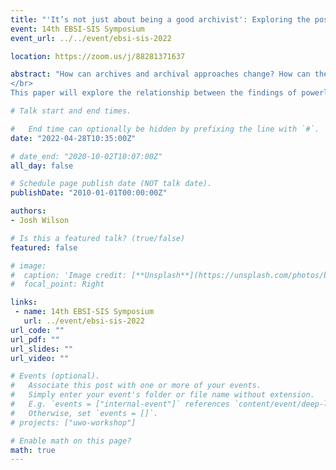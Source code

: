 ```yaml
---
title: "'It’s not just about being a good archivist': Exploring the possibilities of liberatory archival futures"
event: 14th EBSI-SIS Symposium
event_url: ../../event/ebsi-sis-2022

location: https://zoom.us/j/88281371637

abstract: "How can archives and archival approaches change? How can they better incorporate critical approaches which are geared towards liberatory practice? Working from a social constructivist paradigm and using data collected through semi-structured interviews with archivists, this symposium paper addresses 2 major findings around implementing critical archival approaches in practice. First, participants discussed feeling powerless to change archival practice at traditional archives due to job precarity and discouraging workplace dynamics. Many recounted experiences of resistance and negatively described administrative cultures as de-incentivizing experimentation with new archival practices and perspectives. And second, interviewees highlighted the importance of the possibility of creativity, which was conceived as the ability to experiment with outside-the-box approaches and radically re-think archival problems from a multitude of perspectives. Conversely, participants articulated concerns about barriers in archival environments excluding the possibility for creativity, without which a liberatory archival praxis cannot be envisioned. They noted that the absence of creativity reduces the possibilities of radically different archival approaches and ultimately harms archival transformations.
</br>
This paper will explore the relationship between the findings of powerlessness and creativity and clarify the difficulties of putting critical perspectives into practice. From that discussion a larger exploration of archival transformations will emerge, and the paper will theorize how archival environments and archival practice can be disrupted and changed to build a critical, liberatory archival praxis."

# Talk start and end times.

#   End time can optionally be hidden by prefixing the line with `#`.
date: "2022-04-28T10:35:00Z"

# date_end: "2020-10-02T10:07:00Z"
all_day: false

# Schedule page publish date (NOT talk date).
publishDate: "2010-01-01T00:00:00Z"

authors:
- Josh Wilson

# Is this a featured talk? (true/false)
featured: false

# image:
#  caption: 'Image credit: [**Unsplash**](https://unsplash.com/photos/bzdhc5b3Bxs)'
#  focal_point: Right

links:
 - name: 14th EBSI-SIS Symposium
   url: ../event/ebsi-sis-2022
url_code: ""
url_pdf: ""
url_slides: ""
url_video: ""

# Events (optional).
#   Associate this post with one or more of your events.
#   Simply enter your event's folder or file name without extension.
#   E.g. `events = ["internal-event"]` references `content/event/deep-learning/index.md`.
#   Otherwise, set `events = []`.
# projects: ["uwo-workshop"]

# Enable math on this page?
math: true
---
```

